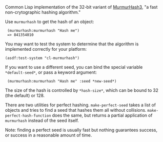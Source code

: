 Common Lisp implementation of the 32-bit variant of [MurmurHash3](https://github.com/aappleby/smhasher), "a fast non-crytographic hashing algorithm."

Use `murmurhash` to get the hash of an object:

     (murmurhash:murmurhash "Hash me")
     => 841354010

You may want to test the system to determine that the algorithm is implemented correctly for your platform:

    (asdf:test-system "cl-murmurhash")

If you want to use a different seed, you can bind the special variable `*default-seed*`, or pass a keyword argument:

     (murmurhash:murmurhash "Hash me" :seed *new-seed*)

The size of the hash is controlled by `*hash-size*`, which can be bound to 32 (the default) or 128.

There are two utilities for perfect hashing. `make-perfect-seed` takes a list of objects and tries to find a seed that hashes them all without collisions. `make-perfect-hash-function` does the same, but returns a partial application of `murmurhash` instead of the seed itself.

Note: finding a perfect seed is usually fast but nothing guarantees success, or success in a reasonable amount of time.
